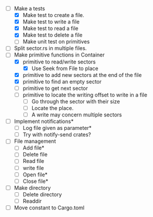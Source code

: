 - [ ] Make a tests
    - [x] Make test to create a file.
    - [x] Make test to write a file
    - [x] Make test to read a file
    - [x] Make test to delete a file
    - [ ] Make unit test on primitives
- [ ] Split sector.rs in multiple files.
- [ ] Make primitive functions in Container
    - [x] primitive to read/write sectors
        - [x] Use Seek from File to place
    - [x] primitive to add new sectors at the end of the file
    - [x] primitive to find an empty sector
    - [ ] primitive to get next sector
    - [ ] primitive to locate the writing offset to write in a file
        - [ ] Go through the sector with their size
        - [ ] Locate the place. 
        - [ ] A write may concern multiple sectors
- [ ] Implement notifications*
    - [ ] Log file given as parameter*
    - [ ] Try with notify-send crates?
- [ ] File management
    - [ ] Add file*
    - [ ] Delete file
    - [ ] Read file
    - [ ] write file
    - [ ] Open file*
    - [ ] Close file*
- [ ] Make directory
    - [ ] Delete directory
    - [ ] Readdir
- [ ] Move constant to Cargo.toml
